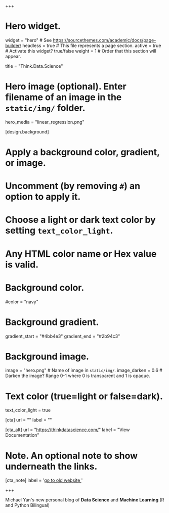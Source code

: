 +++
# Hero widget.
widget = "hero"  # See https://sourcethemes.com/academic/docs/page-builder/
headless = true  # This file represents a page section.
active = true  # Activate this widget? true/false
weight = 1  # Order that this section will appear.

title = "Think.Data.Science"

# Hero image (optional). Enter filename of an image in the `static/img/` folder.
hero_media = "linear_regression.png"

[design.background]
  # Apply a background color, gradient, or image.
  #   Uncomment (by removing `#`) an option to apply it.
  #   Choose a light or dark text color by setting `text_color_light`.
  #   Any HTML color name or Hex value is valid.

  # Background color.
  #color = "navy"
  
  # Background gradient.
  gradient_start = "#4bb4e3"
  gradient_end = "#2b94c3"
  
  # Background image.
  image = "hero.png"  # Name of image in `static/img/`.
  image_darken = 0.6  # Darken the image? Range 0-1 where 0 is transparent and 1 is opaque.

  # Text color (true=light or false=dark).
  text_color_light = true
  
[cta]
  url = ""
  label = ""
  
[cta_alt]
  url = "https://thinkdatascience.com/"
  label = "View Documentation"

# Note. An optional note to show underneath the links.
[cta_note]
  label = '<a id="old-blog" href="https://thinkdatascience.com">go to old website <!-- V --></a>'


+++

Michael Yan's new personal blog of **Data Science** and **Machine Learning** (R and Python Bilingual)

